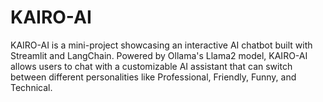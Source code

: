 # KAIRO-AI
KAIRO-AI is a mini-project showcasing an interactive AI chatbot built with Streamlit and LangChain. Powered by Ollama's Llama2 model, KAIRO-AI allows users to chat with a customizable AI assistant that can switch between different personalities like Professional, Friendly, Funny, and Technical.
